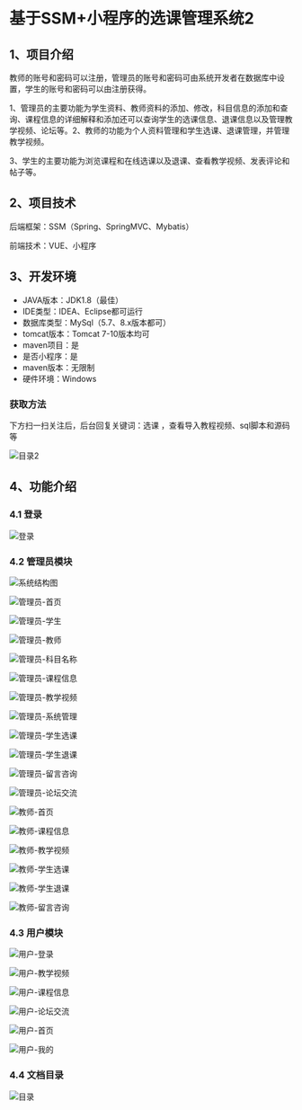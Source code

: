 # 基于SSM+小程序的选课管理系统2



## 1、项目介绍

​     教师的账号和密码可以注册，管理员的账号和密码可由系统开发者在数据库中设置，学生的账号和密码可以由注册获得。

1、管理员的主要功能为学生资料、教师资料的添加、修改，科目信息的添加和查询、课程信息的详细解释和添加还可以查询学生的选课信息、退课信息以及管理教学视频、论坛等。2、教师的功能为个人资料管理和学生选课、退课管理，并管理教学视频。

3、学生的主要功能为浏览课程和在线选课以及退课、查看教学视频、发表评论和帖子等。

## 2、项目技术

后端框架：SSM（Spring、SpringMVC、Mybatis）

前端技术：VUE、小程序

## 3、开发环境

- JAVA版本：JDK1.8（最佳）
- IDE类型：IDEA、Eclipse都可运行
- 数据库类型：MySql（5.7、8.x版本都可） 
- tomcat版本：Tomcat 7-10版本均可
- maven项目：是
- 是否小程序：是
- maven版本：无限制
- 硬件环境：Windows
###  获取方法

下方扫一扫关注后，后台回复关键词：选课 ，查看导入教程视频、sql脚本和源码等

![目录2](https://www.codemarket.fun/202407032155305.png)

## 4、功能介绍

### 4.1 登录

![登录](https://www.codemarket.fun/202407301958376.png)

### 4.2 管理员模块

![系统结构图](https://www.codemarket.fun/202407301958886.png)

![管理员-首页](https://www.codemarket.fun/202407301958281.png)

![管理员-学生](https://www.codemarket.fun/202407301958416.png)

![管理员-教师](https://www.codemarket.fun/202407301958402.png)

![管理员-科目名称](https://www.codemarket.fun/202407301958355.png)

![管理员-课程信息](https://www.codemarket.fun/202407301958370.png)

![管理员-教学视频](https://www.codemarket.fun/202407301958413.png)

![管理员-系统管理](https://www.codemarket.fun/202407301958338.png)

![管理员-学生选课](https://www.codemarket.fun/202407301958520.png)

![管理员-学生退课](https://www.codemarket.fun/202407301958470.png)

![管理员-留言咨询](https://www.codemarket.fun/202407301958429.png)

![管理员-论坛交流](https://www.codemarket.fun/202407301958100.png)

![教师-首页](https://www.codemarket.fun/202407301958271.png)

![教师-课程信息](https://www.codemarket.fun/202407301958977.png)

![教师-教学视频](https://www.codemarket.fun/202407301958751.png)

![教师-学生选课](https://www.codemarket.fun/202407301958406.png)

![教师-学生退课](https://www.codemarket.fun/202407301958346.png)

![教师-留言咨询](https://www.codemarket.fun/202407301958114.png)

### 4.3 用户模块

![用户-登录](https://www.codemarket.fun/202407301958016.png)

![用户-教学视频](https://www.codemarket.fun/202407301958183.png)

![用户-课程信息](https://www.codemarket.fun/202407301958266.png)

![用户-论坛交流](https://www.codemarket.fun/202407301958326.png)

![用户-首页](https://www.codemarket.fun/202407301958410.png)

![用户-我的](https://www.codemarket.fun/202407301958480.png)

### 4.4 文档目录

![目录](https://www.codemarket.fun/202407301958601.png)
